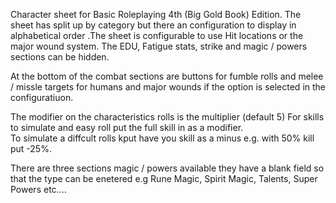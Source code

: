 Character sheet for Basic Roleplaying 4th (Big Gold Book) Edition. The sheet has split up by category but there an configuration to display in alphabetical order
.The sheet is configurable to use Hit locations or the major wound system. The EDU, Fatigue stats, strike  and magic / powers sections can be hidden.

At the bottom of the combat sections are buttons for fumble rolls and melee / missle targets for humans and major wounds if the option is selected in the configuratiuon.

The modifier on the characteristics rolls is the multiplier (default 5) For skills to simulate and easy roll put the full skill in as a modifier.  
To simulate a diffcult rolls kput have you skill as a minus e.g. with 50% kill put -25%.

There are three sections  magic / powers available they have a blank field so that the type  can be enetered e.g  Rune Magic, Spirit Magic, Talents, Super Powers etc....